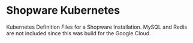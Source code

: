 # Shopware Kubernetes

Kubernetes Definition Files for a Shopware Installation. MySQL and Redis are not included since this was build for the Google Cloud.